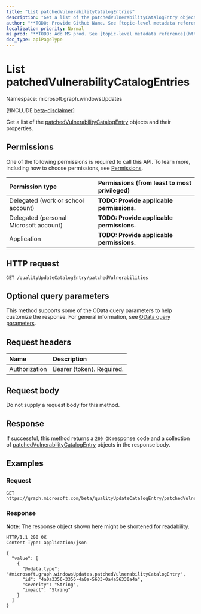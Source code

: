 ```yaml
---
title: "List patchedVulnerabilityCatalogEntries"
description: "Get a list of the patchedVulnerabilityCatalogEntry objects and their properties."
author: "**TODO: Provide Github Name. See [topic-level metadata reference](https://msgo.azurewebsites.net/add/document/guidelines/metadata.html#topic-level-metadata)**"
localization_priority: Normal
ms.prod: "**TODO: Add MS prod. See [topic-level metadata reference](https://msgo.azurewebsites.net/add/document/guidelines/metadata.html#topic-level-metadata)**"
doc_type: apiPageType
---
```


# List patchedVulnerabilityCatalogEntries
Namespace: microsoft.graph.windowsUpdates

[!INCLUDE [beta-disclaimer](../../includes/beta-disclaimer.md)]

Get a list of the [patchedVulnerabilityCatalogEntry](../resources/patchedvulnerabilitycatalogentry.md) objects and their properties.

## Permissions
One of the following permissions is required to call this API. To learn more, including how to choose permissions, see [Permissions](/graph/permissions-reference).

|Permission type|Permissions (from least to most privileged)|
|:---|:---|
|Delegated (work or school account)|**TODO: Provide applicable permissions.**|
|Delegated (personal Microsoft account)|**TODO: Provide applicable permissions.**|
|Application|**TODO: Provide applicable permissions.**|

## HTTP request

<!-- {
  "blockType": "ignored"
}
-->
``` http
GET /qualityUpdateCatalogEntry/patchedVulnerabilities
```

## Optional query parameters
This method supports some of the OData query parameters to help customize the response. For general information, see [OData query parameters](/graph/query-parameters).

## Request headers
|Name|Description|
|:---|:---|
|Authorization|Bearer {token}. Required.|

## Request body
Do not supply a request body for this method.

## Response

If successful, this method returns a `200 OK` response code and a collection of [patchedVulnerabilityCatalogEntry](../resources/patchedvulnerabilitycatalogentry.md) objects in the response body.

## Examples

### Request
<!-- {
  "blockType": "request",
  "name": "list_patchedvulnerabilitycatalogentry"
}
-->
``` http
GET https://graph.microsoft.com/beta/qualityUpdateCatalogEntry/patchedVulnerabilities
```


### Response
**Note:** The response object shown here might be shortened for readability.
<!-- {
  "blockType": "response",
  "truncated": true,
  "@odata.type": "Collection(microsoft.graph.windowsUpdates.patchedVulnerabilityCatalogEntry)"
}
-->
``` http
HTTP/1.1 200 OK
Content-Type: application/json

{
  "value": [
    {
      "@odata.type": "#microsoft.graph.windowsUpdates.patchedVulnerabilityCatalogEntry",
      "id": "4a0a3356-3356-4a0a-5633-0a4a56330a4a",
      "severity": "String",
      "impact": "String"
    }
  ]
}
```

